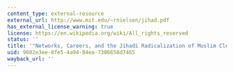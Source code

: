 ```yaml
---
content_type: external-resource
external_url: http://www.mit.edu/~rnielsen/jihad.pdf
has_external_license_warning: true
license: https://en.wikipedia.org/wiki/All_rights_reserved
status: ''
title: '"Networks, Careers, and the Jihadi Radicalization of Muslim Clerics." (PDF)'
uid: 9602e3ee-8fe5-4a94-84ea-7386658d7465
wayback_url: ''
---
```

